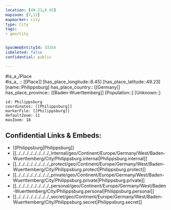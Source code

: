 ```yaml
---
location: [49.23,8.45] 
mapzoom: [7,12] 
mapmarker: city 
type: City
tags:
- geo/City


SpocWebEntityId: 33354
isDeleted: false
confidential: public

---
```

#is_a_/Place  
#is_a_ :: [[Place]] 
[has_place_longitude::8.45] 
[has_place_latitude::49.23] 
[name::Philippsburg] 
has_place_country:: [[Germany]]  
has_place_province:: [[Baden-Wuerttemberg]] 
[Population::] 
[Unknown::] 


```leaflet
id: Philippsburg
coordinates: [[Philippsburg]] 
markerFile: [[Philippsburg]] 
defaultZoom: 11 
maxZoom: 18
```


## Confidential Links & Embeds: 
- [[Philippsburg|Philippsburg]]  
- [[../../../../../../../../_internal/geo/Continent/Europe/Germany/West/Baden-Wuerttemberg/City/Philippsburg.internal|Philippsburg.internal]] 
- [[../../../../../../../../_protect/geo/Continent/Europe/Germany/West/Baden-Wuerttemberg/City/Philippsburg.protect|Philippsburg.protect]] 
- [[../../../../../../../../_private/geo/Continent/Europe/Germany/West/Baden-Wuerttemberg/City/Philippsburg.private|Philippsburg.private]] 
- [[../../../../../../../../_personal/geo/Continent/Europe/Germany/West/Baden-Wuerttemberg/City/Philippsburg.personal|Philippsburg.personal]] 
- [[../../../../../../../../_secret/geo/Continent/Europe/Germany/West/Baden-Wuerttemberg/City/Philippsburg.secret|Philippsburg.secret]] 
